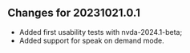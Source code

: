 ## Changes for 20231021.0.1

* Added first usability tests with nvda-2024.1-beta;
* Added support for speak on demand mode.

